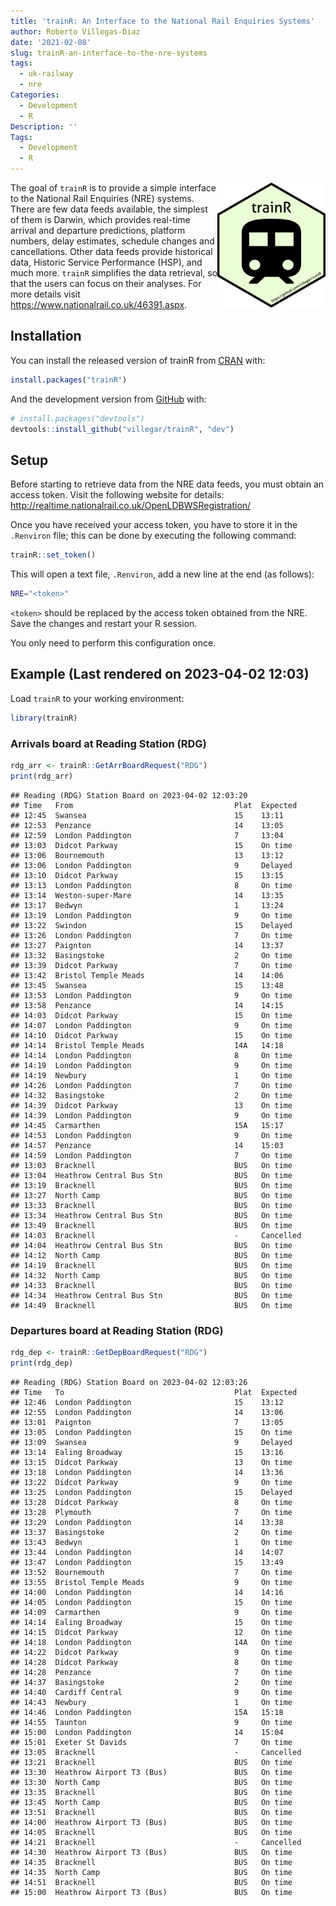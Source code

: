 ```yaml
---
title: 'trainR: An Interface to the National Rail Enquiries Systems'
author: Roberto Villegas-Diaz
date: '2021-02-08'
slug: trainR-an-interface-to-the-nre-systems
tags:
  - uk-railway
  - nre
Categories:
  - Development
  - R
Description: ''
Tags:
  - Development
  - R
---
```


<img src="https://raw.githubusercontent.com/villegar/trainR/main/inst/images/logo.png" alt="logo" align="right" height=200px/>

The goal of `trainR` is to provide a simple interface to the 
National Rail Enquiries (NRE) systems. There are few data feeds 
available, the simplest of them is Darwin, which provides real-time 
arrival and departure predictions, platform numbers, delay estimates, 
schedule changes and cancellations. Other data feeds provide historical 
data, Historic Service Performance (HSP), and much more. `trainR` 
simplifies the data retrieval, so that the users can focus on their 
analyses. For more details visit 
https://www.nationalrail.co.uk/46391.aspx.

## Installation

You can install the released version of trainR from [CRAN](https://CRAN.R-project.org) with:

``` r
install.packages("trainR")
```

And the development version from [GitHub](https://github.com/) with:

``` r
# install.packages("devtools")
devtools::install_github("villegar/trainR", "dev")
```

## Setup
Before starting to retrieve data from the NRE data feeds, you must obtain an access token. 
Visit the following website for details: http://realtime.nationalrail.co.uk/OpenLDBWSRegistration/

Once you have received your access token, you have to store it in the `.Renviron` file; this can be 
done by executing the following command:


```r
trainR::set_token()
```

This will open a text file, `.Renviron`, add a new line at the end (as follows):

```bash
NRE="<token>"
```

`<token>` should be replaced by the access token obtained from the NRE. Save the changes and restart 
your R session.

You only need to perform this configuration once.

## Example (Last rendered on 2023-04-02 12:03)

Load `trainR` to your working environment:

```r
library(trainR)
```

### Arrivals board at Reading Station (RDG)


```r
rdg_arr <- trainR::GetArrBoardRequest("RDG")
print(rdg_arr)
```

```
## Reading (RDG) Station Board on 2023-04-02 12:03:20
## Time   From                                    Plat  Expected
## 12:45  Swansea                                 15    13:11
## 12:53  Penzance                                14    13:05
## 12:59  London Paddington                       7     13:04
## 13:03  Didcot Parkway                          15    On time
## 13:06  Bournemouth                             13    13:12
## 13:06  London Paddington                       9     Delayed
## 13:10  Didcot Parkway                          15    13:15
## 13:13  London Paddington                       8     On time
## 13:14  Weston-super-Mare                       14    13:35
## 13:17  Bedwyn                                  1     13:24
## 13:19  London Paddington                       9     On time
## 13:22  Swindon                                 15    Delayed
## 13:26  London Paddington                       7     On time
## 13:27  Paignton                                14    13:37
## 13:32  Basingstoke                             2     On time
## 13:39  Didcot Parkway                          7     On time
## 13:42  Bristol Temple Meads                    14    14:06
## 13:45  Swansea                                 15    13:48
## 13:53  London Paddington                       9     On time
## 13:58  Penzance                                14    14:15
## 14:03  Didcot Parkway                          15    On time
## 14:07  London Paddington                       9     On time
## 14:10  Didcot Parkway                          15    On time
## 14:14  Bristol Temple Meads                    14A   14:18
## 14:14  London Paddington                       8     On time
## 14:19  London Paddington                       9     On time
## 14:19  Newbury                                 1     On time
## 14:26  London Paddington                       7     On time
## 14:32  Basingstoke                             2     On time
## 14:39  Didcot Parkway                          13    On time
## 14:39  London Paddington                       9     On time
## 14:45  Carmarthen                              15A   15:17
## 14:53  London Paddington                       9     On time
## 14:57  Penzance                                14    15:03
## 14:59  London Paddington                       7     On time
## 13:03  Bracknell                               BUS   On time
## 13:04  Heathrow Central Bus Stn                BUS   On time
## 13:19  Bracknell                               BUS   On time
## 13:27  North Camp                              BUS   On time
## 13:33  Bracknell                               BUS   On time
## 13:34  Heathrow Central Bus Stn                BUS   On time
## 13:49  Bracknell                               BUS   On time
## 14:03  Bracknell                               -     Cancelled
## 14:04  Heathrow Central Bus Stn                BUS   On time
## 14:12  North Camp                              BUS   On time
## 14:19  Bracknell                               BUS   On time
## 14:32  North Camp                              BUS   On time
## 14:33  Bracknell                               BUS   On time
## 14:34  Heathrow Central Bus Stn                BUS   On time
## 14:49  Bracknell                               BUS   On time
```

### Departures board at Reading Station (RDG)


```r
rdg_dep <- trainR::GetDepBoardRequest("RDG")
print(rdg_dep)
```

```
## Reading (RDG) Station Board on 2023-04-02 12:03:26
## Time   To                                      Plat  Expected
## 12:46  London Paddington                       15    13:12
## 12:55  London Paddington                       14    13:06
## 13:01  Paignton                                7     13:05
## 13:05  London Paddington                       15    On time
## 13:09  Swansea                                 9     Delayed
## 13:14  Ealing Broadway                         15    13:16
## 13:15  Didcot Parkway                          13    On time
## 13:18  London Paddington                       14    13:36
## 13:22  Didcot Parkway                          9     On time
## 13:25  London Paddington                       15    Delayed
## 13:28  Didcot Parkway                          8     On time
## 13:28  Plymouth                                7     On time
## 13:29  London Paddington                       14    13:38
## 13:37  Basingstoke                             2     On time
## 13:43  Bedwyn                                  1     On time
## 13:44  London Paddington                       14    14:07
## 13:47  London Paddington                       15    13:49
## 13:52  Bournemouth                             7     On time
## 13:55  Bristol Temple Meads                    9     On time
## 14:00  London Paddington                       14    14:16
## 14:05  London Paddington                       15    On time
## 14:09  Carmarthen                              9     On time
## 14:14  Ealing Broadway                         15    On time
## 14:15  Didcot Parkway                          12    On time
## 14:18  London Paddington                       14A   On time
## 14:22  Didcot Parkway                          9     On time
## 14:28  Didcot Parkway                          8     On time
## 14:28  Penzance                                7     On time
## 14:37  Basingstoke                             2     On time
## 14:40  Cardiff Central                         9     On time
## 14:43  Newbury                                 1     On time
## 14:46  London Paddington                       15A   15:18
## 14:55  Taunton                                 9     On time
## 15:00  London Paddington                       14    15:04
## 15:01  Exeter St Davids                        7     On time
## 13:05  Bracknell                               -     Cancelled
## 13:21  Bracknell                               BUS   On time
## 13:30  Heathrow Airport T3 (Bus)               BUS   On time
## 13:30  North Camp                              BUS   On time
## 13:35  Bracknell                               BUS   On time
## 13:45  North Camp                              BUS   On time
## 13:51  Bracknell                               BUS   On time
## 14:00  Heathrow Airport T3 (Bus)               BUS   On time
## 14:05  Bracknell                               BUS   On time
## 14:21  Bracknell                               -     Cancelled
## 14:30  Heathrow Airport T3 (Bus)               BUS   On time
## 14:35  Bracknell                               BUS   On time
## 14:35  North Camp                              BUS   On time
## 14:51  Bracknell                               BUS   On time
## 15:00  Heathrow Airport T3 (Bus)               BUS   On time
```
